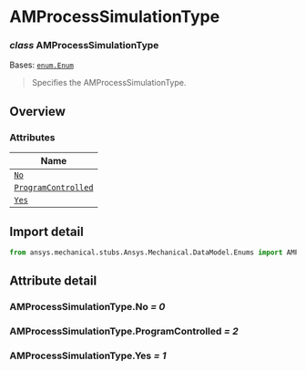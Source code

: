 # AMProcessSimulationType

<a id="AMProcessSimulationType"></a>

### *class* AMProcessSimulationType

Bases: [`enum.Enum`](https://docs.python.org/3/library/enum.html#enum.Enum)

> Specifies the AMProcessSimulationType.

> <!-- !! processed by numpydoc !! -->

<a id="overview"></a>

## Overview

### Attributes

| Name |
| ------------------------------------------------------------------- |
| [`No`](#AMProcessSimulationType.No) |
| [`ProgramControlled`](#AMProcessSimulationType.ProgramControlled) |
| [`Yes`](#AMProcessSimulationType.Yes) |

<a id="import-detail"></a>

## Import detail

```python
from ansys.mechanical.stubs.Ansys.Mechanical.DataModel.Enums import AMProcessSimulationType
```

<a id="attribute-detail"></a>

## Attribute detail

<a id="AMProcessSimulationType.No"></a>

### AMProcessSimulationType.No *= 0*

<a id="AMProcessSimulationType.ProgramControlled"></a>

### AMProcessSimulationType.ProgramControlled *= 2*

<a id="AMProcessSimulationType.Yes"></a>

### AMProcessSimulationType.Yes *= 1*
